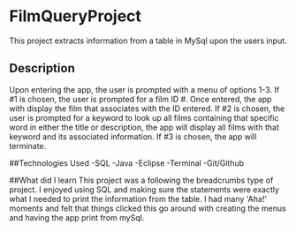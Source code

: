 # FilmQueryProject
This project extracts information from a table in MySql upon the users input. 

## Description
Upon entering the app, the user is prompted with a menu of options 1-3. If #1 is chosen, the user is prompted for a film ID #. Once entered, the app with display the film that associates with the ID entered. If #2 is chosen, the user is prompted for a keyword to look up all films containing that specific word in either the title or description, the app will display all films with that keyword and its associated information. If #3 is chosen, the app will terminate.

##Technologies Used
-SQL
-Java
-Eclipse
-Terminal
-Git/Github

##What did I learn
This project was a following the breadcrumbs type of project. I enjoyed using SQL and making sure the statements were exactly what I needed to print the information from the table. I had many 'Aha!' moments and felt that things clicked this go around with creating the menus and having the app print from mySql. 